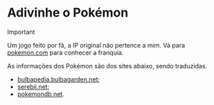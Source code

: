 # Adivinhe o Pokémon

> [!IMPORTANT]
> Um jogo feito por fã, a IP original não pertence a mim. Vá para [pokemon.com](https://www.pokemon.com/) para conhecer a franquia.

As informações dos Pokémon são dos sites abaixo, sendo traduzidas.

- [bulbapedia.bulbagarden.net](https://bulbapedia.bulbagarden.net/);
- [serebii.net](https://serebii.net/);
- [pokemondb.net](https://pokemondb.net/).
